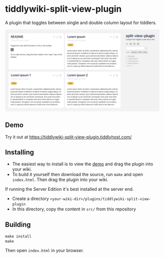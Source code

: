 # tiddlywiki-split-view-plugin

A plugin that toggles between single and double column layout for tiddlers. 

![screenshot](resources/sshot1.jpg)

## Demo

Try it out at https://tiddlywiki-split-view-plugin.tiddlyhost.com/

## Installing

- The easiest way to install is to view the [demo](https://tiddlywiki-split-view-plugin.tiddlyhost.com/) and drag the plugin into your wiki. 
- To build it yourself then download the source, run `make` and open `index.html`. Then drag the plugin into your wiki.

If running the Server Edition it's best installed at the server end.

- Create a directory `<your-wiki-dir>/plugins/tiddlywiki-split-view-plugin`
- In this directory, copy the content in `src/` from this repository

## Building

```
make install
make
```

Then open `index.html` in your browser.
